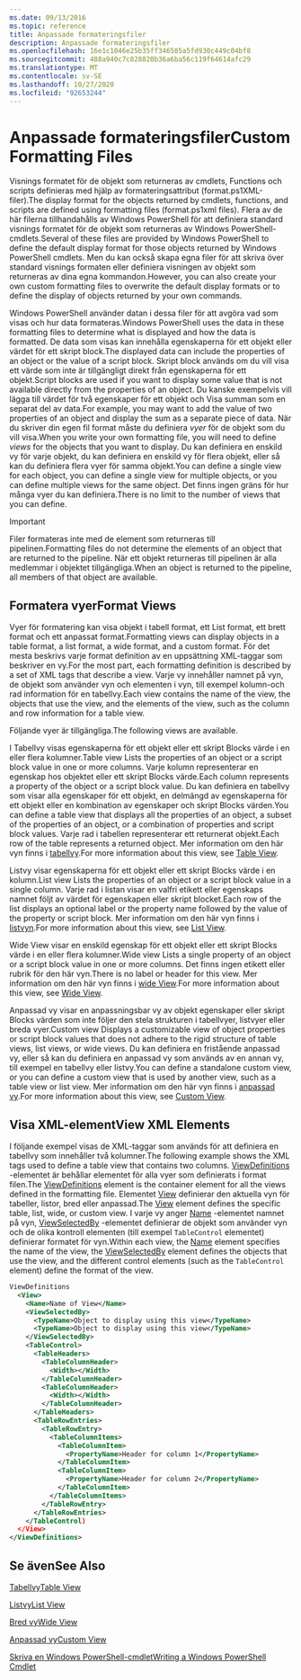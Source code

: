 ```yaml
---
ms.date: 09/13/2016
ms.topic: reference
title: Anpassade formateringsfiler
description: Anpassade formateringsfiler
ms.openlocfilehash: 16e1c1046e25b35ff346585a5fd930c449c04bf8
ms.sourcegitcommit: 488a940c7c828820b36a6ba56c119f64614afc29
ms.translationtype: MT
ms.contentlocale: sv-SE
ms.lasthandoff: 10/27/2020
ms.locfileid: "92653244"
---
```

# <a name="custom-formatting-files"></a><span data-ttu-id="d76ec-103">Anpassade formateringsfiler</span><span class="sxs-lookup"><span data-stu-id="d76ec-103">Custom Formatting Files</span></span>

<span data-ttu-id="d76ec-104">Visnings formatet för de objekt som returneras av cmdlets, Functions och scripts definieras med hjälp av formateringsattribut (format.ps1XML-filer).</span><span class="sxs-lookup"><span data-stu-id="d76ec-104">The display format for the objects returned by cmdlets, functions, and scripts are defined using formatting files (format.ps1xml files).</span></span> <span data-ttu-id="d76ec-105">Flera av de här filerna tillhandahålls av Windows PowerShell för att definiera standard visnings formatet för de objekt som returneras av Windows PowerShell-cmdlets.</span><span class="sxs-lookup"><span data-stu-id="d76ec-105">Several of these files are provided by Windows PowerShell to define the default display format for those objects returned by Windows PowerShell cmdlets.</span></span> <span data-ttu-id="d76ec-106">Men du kan också skapa egna filer för att skriva över standard visnings formaten eller definiera visningen av objekt som returneras av dina egna kommandon.</span><span class="sxs-lookup"><span data-stu-id="d76ec-106">However, you can also create your own custom formatting files to overwrite the default display formats or to define the display of objects returned by your own commands.</span></span>

<span data-ttu-id="d76ec-107">Windows PowerShell använder datan i dessa filer för att avgöra vad som visas och hur data formateras.</span><span class="sxs-lookup"><span data-stu-id="d76ec-107">Windows PowerShell uses the data in these formatting files to determine what is displayed and how the data is formatted.</span></span> <span data-ttu-id="d76ec-108">De data som visas kan innehålla egenskaperna för ett objekt eller värdet för ett skript block.</span><span class="sxs-lookup"><span data-stu-id="d76ec-108">The displayed data can include the properties of an object or the value of a script block.</span></span>  <span data-ttu-id="d76ec-109">Skript block används om du vill visa ett värde som inte är tillgängligt direkt från egenskaperna för ett objekt.</span><span class="sxs-lookup"><span data-stu-id="d76ec-109">Script blocks are used if you want to display some value that is not available directly from the properties of an object.</span></span> <span data-ttu-id="d76ec-110">Du kanske exempelvis vill lägga till värdet för två egenskaper för ett objekt och Visa summan som en separat del av data.</span><span class="sxs-lookup"><span data-stu-id="d76ec-110">For example, you may want to add the value of two properties of an object and display the sum as a separate piece of data.</span></span> <span data-ttu-id="d76ec-111">När du skriver din egen fil format måste du definiera *vyer* för de objekt som du vill visa.</span><span class="sxs-lookup"><span data-stu-id="d76ec-111">When you write your own formatting file, you will need to define *views* for the objects that you want to display.</span></span> <span data-ttu-id="d76ec-112">Du kan definiera en enskild vy för varje objekt, du kan definiera en enskild vy för flera objekt, eller så kan du definiera flera vyer för samma objekt.</span><span class="sxs-lookup"><span data-stu-id="d76ec-112">You can define a single view for each object, you can define a single view for multiple objects, or you can define multiple views for the same object.</span></span> <span data-ttu-id="d76ec-113">Det finns ingen gräns för hur många vyer du kan definiera.</span><span class="sxs-lookup"><span data-stu-id="d76ec-113">There is no limit to the number of views that you can define.</span></span>

> [!IMPORTANT]
> <span data-ttu-id="d76ec-114">Filer formateras inte med de element som returneras till pipelinen.</span><span class="sxs-lookup"><span data-stu-id="d76ec-114">Formatting files do not determine the elements of an object that are returned to the pipeline.</span></span> <span data-ttu-id="d76ec-115">När ett objekt returneras till pipelinen är alla medlemmar i objektet tillgängliga.</span><span class="sxs-lookup"><span data-stu-id="d76ec-115">When an object is returned to the pipeline, all members of that object are available.</span></span>

## <a name="format-views"></a><span data-ttu-id="d76ec-116">Formatera vyer</span><span class="sxs-lookup"><span data-stu-id="d76ec-116">Format Views</span></span>

<span data-ttu-id="d76ec-117">Vyer för formatering kan visa objekt i tabell format, ett List format, ett brett format och ett anpassat format.</span><span class="sxs-lookup"><span data-stu-id="d76ec-117">Formatting views can display objects in a table format, a list format, a wide format, and a custom format.</span></span> <span data-ttu-id="d76ec-118">För det mesta beskrivs varje format definition av en uppsättning XML-taggar som beskriver en vy.</span><span class="sxs-lookup"><span data-stu-id="d76ec-118">For the most part, each formatting definition is described by a set of XML tags that describe a view.</span></span> <span data-ttu-id="d76ec-119">Varje vy innehåller namnet på vyn, de objekt som använder vyn och elementen i vyn, till exempel kolumn-och rad information för en tabellvy.</span><span class="sxs-lookup"><span data-stu-id="d76ec-119">Each view contains the name of the view, the objects that use the view, and the elements of the view, such as the column and row information for a table view.</span></span>

<span data-ttu-id="d76ec-120">Följande vyer är tillgängliga.</span><span class="sxs-lookup"><span data-stu-id="d76ec-120">The following views are available.</span></span>

<span data-ttu-id="d76ec-121">I Tabellvy visas egenskaperna för ett objekt eller ett skript Blocks värde i en eller flera kolumner.</span><span class="sxs-lookup"><span data-stu-id="d76ec-121">Table view Lists the properties of an object or a script block value in one or more columns.</span></span> <span data-ttu-id="d76ec-122">Varje kolumn representerar en egenskap hos objektet eller ett skript Blocks värde.</span><span class="sxs-lookup"><span data-stu-id="d76ec-122">Each column represents a property of the object or a script block value.</span></span> <span data-ttu-id="d76ec-123">Du kan definiera en tabellvy som visar alla egenskaper för ett objekt, en delmängd av egenskaperna för ett objekt eller en kombination av egenskaper och skript Blocks värden.</span><span class="sxs-lookup"><span data-stu-id="d76ec-123">You can define a table view that displays all the properties of an object, a subset of the properties of an object, or a combination of properties and script block values.</span></span> <span data-ttu-id="d76ec-124">Varje rad i tabellen representerar ett returnerat objekt.</span><span class="sxs-lookup"><span data-stu-id="d76ec-124">Each row of the table represents a returned object.</span></span> <span data-ttu-id="d76ec-125">Mer information om den här vyn finns i [tabellvy](../format/creating-a-table-view.md).</span><span class="sxs-lookup"><span data-stu-id="d76ec-125">For more information about this view, see [Table View](../format/creating-a-table-view.md).</span></span>

<span data-ttu-id="d76ec-126">Listvy visar egenskaperna för ett objekt eller ett skript Blocks värde i en kolumn.</span><span class="sxs-lookup"><span data-stu-id="d76ec-126">List view Lists the properties of an object or a script block value in a single column.</span></span> <span data-ttu-id="d76ec-127">Varje rad i listan visar en valfri etikett eller egenskaps namnet följt av värdet för egenskapen eller skript blocket.</span><span class="sxs-lookup"><span data-stu-id="d76ec-127">Each row of the list displays an optional label or the property name followed by the value of the property or script block.</span></span> <span data-ttu-id="d76ec-128">Mer information om den här vyn finns i [listvyn](../format/creating-a-list-view.md).</span><span class="sxs-lookup"><span data-stu-id="d76ec-128">For more information about this view, see [List View](../format/creating-a-list-view.md).</span></span>

<span data-ttu-id="d76ec-129">Wide View visar en enskild egenskap för ett objekt eller ett skript Blocks värde i en eller flera kolumner.</span><span class="sxs-lookup"><span data-stu-id="d76ec-129">Wide view Lists a single property of an object or a script block value in one or more columns.</span></span> <span data-ttu-id="d76ec-130">Det finns ingen etikett eller rubrik för den här vyn.</span><span class="sxs-lookup"><span data-stu-id="d76ec-130">There is no label or header for this view.</span></span> <span data-ttu-id="d76ec-131">Mer information om den här vyn finns i [wide View](../format/creating-a-wide-view.md).</span><span class="sxs-lookup"><span data-stu-id="d76ec-131">For more information about this view, see [Wide View](../format/creating-a-wide-view.md).</span></span>

<span data-ttu-id="d76ec-132">Anpassad vy visar en anpassningsbar vy av objekt egenskaper eller skript Blocks värden som inte följer den stela strukturen i tabellvyer, listvyer eller breda vyer.</span><span class="sxs-lookup"><span data-stu-id="d76ec-132">Custom view Displays a customizable view of object properties or script block values that does not adhere to the rigid structure of table views, list views, or wide views.</span></span> <span data-ttu-id="d76ec-133">Du kan definiera en fristående anpassad vy, eller så kan du definiera en anpassad vy som används av en annan vy, till exempel en tabellvy eller listvy.</span><span class="sxs-lookup"><span data-stu-id="d76ec-133">You can define a standalone custom view, or you can define a custom view that is used by another view, such as a table view or list view.</span></span> <span data-ttu-id="d76ec-134">Mer information om den här vyn finns i [anpassad vy](../format/creating-custom-controls.md).</span><span class="sxs-lookup"><span data-stu-id="d76ec-134">For more information about this view, see [Custom View](../format/creating-custom-controls.md).</span></span>

## <a name="view-xml-elements"></a><span data-ttu-id="d76ec-135">Visa XML-element</span><span class="sxs-lookup"><span data-stu-id="d76ec-135">View XML Elements</span></span>

<span data-ttu-id="d76ec-136">I följande exempel visas de XML-taggar som används för att definiera en tabellvy som innehåller två kolumner.</span><span class="sxs-lookup"><span data-stu-id="d76ec-136">The following example shows the XML tags used to define a table view that contains two columns.</span></span> <span data-ttu-id="d76ec-137">[ViewDefinitions](../format/viewdefinitions-element-format.md) -elementet är behållar elementet för alla vyer som definierats i format filen.</span><span class="sxs-lookup"><span data-stu-id="d76ec-137">The [ViewDefinitions](../format/viewdefinitions-element-format.md) element is the container element for all the views defined in the formatting file.</span></span> <span data-ttu-id="d76ec-138">Elementet [View](../format/view-element-format.md) definierar den aktuella vyn för tabeller, listor, bred eller anpassad.</span><span class="sxs-lookup"><span data-stu-id="d76ec-138">The [View](../format/view-element-format.md) element defines the specific table, list, wide, or custom view.</span></span> <span data-ttu-id="d76ec-139">I varje vy anger [Name](../format/name-element-for-view-format.md) -elementet namnet på vyn, [ViewSelectedBy](../format/viewselectedby-element-format.md) -elementet definierar de objekt som använder vyn och de olika kontroll elementen (till exempel `TableControl` elementet) definierar formatet för vyn.</span><span class="sxs-lookup"><span data-stu-id="d76ec-139">Within each view, the [Name](../format/name-element-for-view-format.md) element specifies the name of the view, the [ViewSelectedBy](../format/viewselectedby-element-format.md) element defines the objects that use the view, and the different control elements (such as the `TableControl` element) define the format of the view.</span></span>

```xml
ViewDefinitions
  <View>
    <Name>Name of View</Name>
    <ViewSelectedBy>
      <TypeName>Object to display using this view</TypeName>
      <TypeName>Object to display using this view</TypeName>
    </ViewSelectedBy>
    <TableControl>
      <TableHeaders>
        <TableColumnHeader>
          <Width></Width>
        </TableColumnHeader>
        <TableColumnHeader>
          <Width></Width>
        </TableColumnHeader>
      </TableHeaders>
      <TableRowEntries>
        <TableRowEntry>
          <TableColumnItems>
            <TableColumnItem>
              <PropertyName>Header for column 1</PropertyName>
            </TableColumnItem>
            <TableColumnItem>
              <PropertyName>Header for column 2</PropertyName>
            </TableColumnItem>
          </TableColumnItems>
        </TableRowEntry>
      </TableRowEntries>
    </TableControl)
  </View>
</ViewDefinitions>

```

## <a name="see-also"></a><span data-ttu-id="d76ec-140">Se även</span><span class="sxs-lookup"><span data-stu-id="d76ec-140">See Also</span></span>

[<span data-ttu-id="d76ec-141">Tabellvy</span><span class="sxs-lookup"><span data-stu-id="d76ec-141">Table View</span></span>](../format/creating-a-table-view.md)

[<span data-ttu-id="d76ec-142">Listvy</span><span class="sxs-lookup"><span data-stu-id="d76ec-142">List View</span></span>](../format/creating-a-list-view.md)

[<span data-ttu-id="d76ec-143">Bred vy</span><span class="sxs-lookup"><span data-stu-id="d76ec-143">Wide View</span></span>](../format/creating-a-wide-view.md)

[<span data-ttu-id="d76ec-144">Anpassad vy</span><span class="sxs-lookup"><span data-stu-id="d76ec-144">Custom View</span></span>](../format/creating-custom-controls.md)

[<span data-ttu-id="d76ec-145">Skriva en Windows PowerShell-cmdlet</span><span class="sxs-lookup"><span data-stu-id="d76ec-145">Writing a Windows PowerShell Cmdlet</span></span>](./writing-a-windows-powershell-cmdlet.md)
